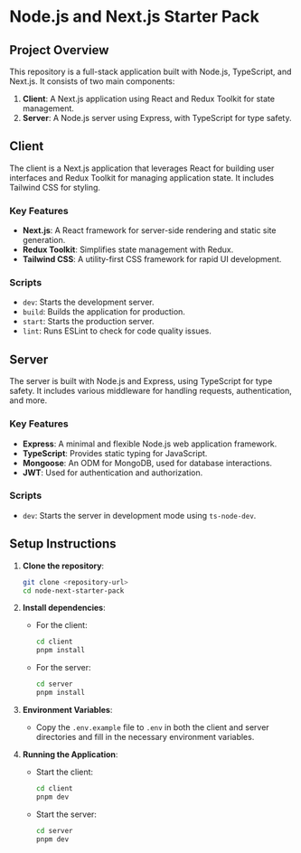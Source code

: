 # Node.js and Next.js Starter Pack

## Project Overview

This repository is a full-stack application built with Node.js, TypeScript, and Next.js. It consists of two main components:

1. **Client**: A Next.js application using React and Redux Toolkit for state management.
2. **Server**: A Node.js server using Express, with TypeScript for type safety.

## Client

The client is a Next.js application that leverages React for building user interfaces and Redux Toolkit for managing application state. It includes Tailwind CSS for styling.

### Key Features

- **Next.js**: A React framework for server-side rendering and static site generation.
- **Redux Toolkit**: Simplifies state management with Redux.
- **Tailwind CSS**: A utility-first CSS framework for rapid UI development.

### Scripts

- `dev`: Starts the development server.
- `build`: Builds the application for production.
- `start`: Starts the production server.
- `lint`: Runs ESLint to check for code quality issues.

## Server

The server is built with Node.js and Express, using TypeScript for type safety. It includes various middleware for handling requests, authentication, and more.

### Key Features

- **Express**: A minimal and flexible Node.js web application framework.
- **TypeScript**: Provides static typing for JavaScript.
- **Mongoose**: An ODM for MongoDB, used for database interactions.
- **JWT**: Used for authentication and authorization.

### Scripts

- `dev`: Starts the server in development mode using `ts-node-dev`.

## Setup Instructions

1. **Clone the repository**:
   ```bash
   git clone <repository-url>
   cd node-next-starter-pack
   ```

2. **Install dependencies**:
   - For the client:
     ```bash
     cd client
     pnpm install
     ```

   - For the server:
     ```bash
     cd server
     pnpm install
     ```

3. **Environment Variables**:
   - Copy the `.env.example` file to `.env` in both the client and server directories and fill in the necessary environment variables.

4. **Running the Application**:
   - Start the client:
     ```bash
     cd client
     pnpm dev
     ```

   - Start the server:
     ```bash
     cd server
     pnpm dev
     ```

